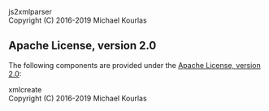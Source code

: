 js2xmlparser  
Copyright (C) 2016-2019 Michael Kourlas

## Apache License, version 2.0 ##

The following components are provided under the [Apache License, version 2.0](https://www.apache.org/licenses/LICENSE-2.0):

xmlcreate  
Copyright (C) 2016-2019 Michael Kourlas  
